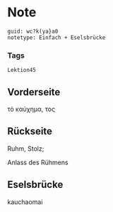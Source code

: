 # Note
```
guid: wc?k(ya}a0
notetype: Einfach + Eselsbrücke
```

### Tags
```
Lektion45
```

## Vorderseite
τὸ καύχημα, τος

## Rückseite
Ruhm, Stolz;<div>Anlass des Rühmens</div>

## Eselsbrücke
kauchaomai

